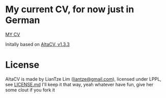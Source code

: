 # My current CV, for now just in German

[MY CV](./cv.pdf)

Initally based on [AltaCV, v1.3.3](https://github.com/liantze/AltaCV)

# License

AltaCV is made by LianTze Lim (liantze@gmail.com), licensed under LPPL, see [LICENSE.md](./LICENSE.md)
I'll keep it that way, yeah whatever have fun, give her some clout if you fork it

